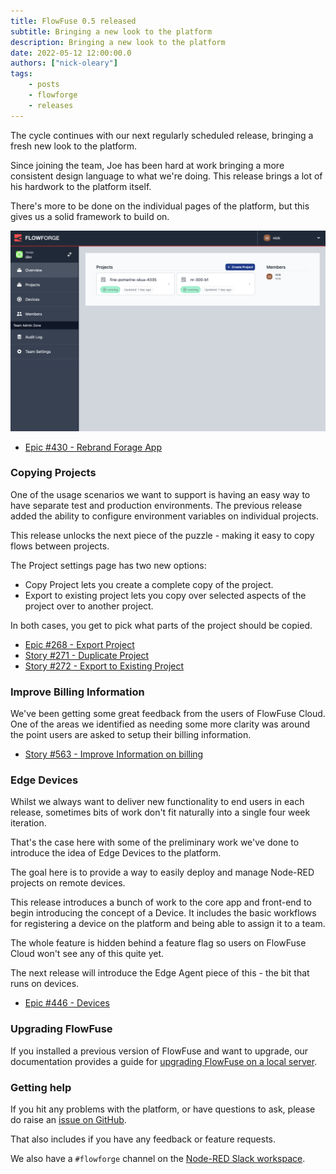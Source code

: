 ```yaml
---
title: FlowFuse 0.5 released
subtitle: Bringing a new look to the platform
description: Bringing a new look to the platform
date: 2022-05-12 12:00:00.0
authors: ["nick-oleary"]
tags:
    - posts
    - flowforge
    - releases
---
```


The cycle continues with our next regularly scheduled release, bringing a fresh
new look to the platform.

<!--more-->

Since joining the team, Joe has been hard at work bringing a more consistent
design language to what we're doing. This release brings a lot of his hardwork
to the platform itself.

There's more to be done on the individual pages of the platform, but this
gives us a solid framework to build on.

![](./images/ff-05-dashboard.png)

 - [Epic #430 - Rebrand Forage App](https://github.com/flowforge/flowforge/issues/430)

### Copying Projects

One of the usage scenarios we want to support is having an easy way to have separate
test and production environments. The previous release added the ability to configure
environment variables on individual projects.

This release unlocks the next piece of the puzzle - making it easy to copy flows
between projects.

The Project settings page has two new options:

 - Copy Project lets you create a complete copy of the project.
 - Export to existing project lets you copy over selected aspects of the project
   over to another project.

In both cases, you get to pick what parts of the project should be copied.

 - [Epic #268 - Export Project](https://github.com/flowforge/flowforge/issues/268)
 - [Story #271 - Duplicate Project](https://github.com/flowforge/flowforge/issues/271)
 - [Story #272 - Export to Existing Project](https://github.com/flowforge/flowforge/issues/272)

### Improve Billing Information

We've been getting some great feedback from the users of FlowFuse Cloud. One of the
areas we identified as needing some more clarity was around the point users are
asked to setup their billing information.

 - [Story #563 - Improve Information on billing](https://github.com/flowforge/flowforge/issues/563)

### Edge Devices

Whilst we always want to deliver new functionality to end users in each release,
sometimes bits of work don't fit naturally into a single four week iteration.

That's the case here with some of the preliminary work we've done to introduce
the idea of Edge Devices to the platform.

The goal here is to provide a way to easily deploy and manage Node-RED projects
on remote devices.

This release introduces a bunch of work to the core app and front-end to begin
introducing the concept of a Device. It includes the basic workflows for registering
a device on the platform and being able to assign it to a team.

The whole feature is hidden behind a feature flag so users on FlowFuse Cloud won't
see any of this quite yet.

The next release will introduce the Edge Agent piece of this - the bit that runs
on devices.

- [Epic #446 - Devices](https://github.com/flowforge/flowforge/issues/446)

### Upgrading FlowFuse

If you installed a previous version of FlowFuse  and want to upgrade, our documentation provides a
guide for [upgrading FlowFuse on a local server](http://flowforge.com/docs/install#upgrade).

### Getting help

If you hit any problems with the platform, or have questions to ask, please do
raise an [issue on GitHub](https://github.com/flowforge/flowforge/issues).

That also includes if you have any feedback or feature requests.

We also have a `#flowforge` channel on the [Node-RED Slack workspace](https://nodered.org/slack).

